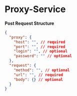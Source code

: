 # Proxy-Service

**Post Request Structure**

```json
{
  "proxy": {
    "host": "", // required
    "port": "", // required
    "login": "", // optional
    "password": "" // optional
  },
  "request": {
    "method": "", // optional
    "url": "", // required
    "body": {} // optional
  }
}
```
